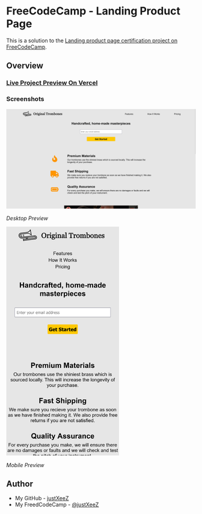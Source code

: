 # FreeCodeCamp - Landing Product Page

This is a solution to the [Landing product page certification project on FreeCodeCamp](https://www.freecodecamp.org/learn/2022/responsive-web-design/build-a-product-landing-page-project/build-a-product-landing-page).

## Overview

### [Live Project Preview On Vercel](https://xeezfcc-landingproductpage.vercel.app/)

### Screenshots

<img src="design\desktop.png" width="600px"/>

_Desktop Preview_

<img src="design\mobile.png" width="300px"/>

_Mobile Preview_

## Author

- My GitHub - [justXeeZ](https://github.com/justXeeZ)
- My FreedCodeCamp - [@justXeeZ](https://www.freecodecamp.org/justXeeZ)
